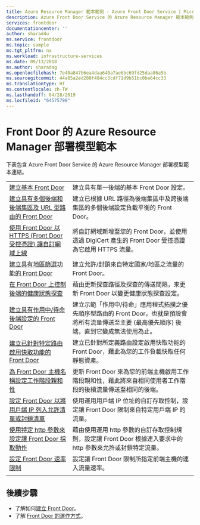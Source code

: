 ```yaml
---
title: Azure Resource Manager 範本範例 - Azure Front Door Service | Microsoft Docs
description: Azure Front Door Service 的 Azure Resource Manager 範本範例
services: frontdoor
documentationcenter: ''
author: sharad4u
ms.service: frontdoor
ms.topic: sample
ms.tgt_pltfrm: na
ms.workload: infrastructure-services
ms.date: 09/13/2018
ms.author: sharadag
ms.openlocfilehash: 7e40a847b6ea4daa640a7ae6bc69fd25daa86a5b
ms.sourcegitcommit: 44a85a2ed288f484cc3cdf71d9b51bc0be64cc33
ms.translationtype: HT
ms.contentlocale: zh-TW
ms.lasthandoff: 04/28/2019
ms.locfileid: "64575798"
---
```

# <a name="azure-resource-manager-deployment-model-templates-for-front-door"></a>Front Door 的 Azure Resource Manager 部署模型範本

下表包含 Azure Front Door Service 的 Azure Resource Manager 部署模型範本連結。 

| | |
| ---| ---|
| [建立基本 Front Door](https://github.com/Azure/azure-quickstart-templates/tree/master/101-front-door-create-basic)| 建立具有單一後端的基本 Front Door 設定。 |
| [建立具有多個後端和後端集區及 URL 型路由的 Front Door](https://github.com/Azure/azure-quickstart-templates/tree/master/101-front-door-create-multiple-backends)| 建立已根據 URL 路徑為後端集區中及跨後端集區的多個後端設定負載平衡的 Front Door。 |
| [使用 Front Door 以 HTTPS (Front Door 受控憑證) 讓自訂網域上線](https://github.com/Azure/azure-quickstart-templates/tree/master/101-front-door-custom-domain)| 將自訂網域新增至您的 Front Door，並使用透過 DigiCert 產生的 Front Door 受控憑證為它啟用 HTTPS 流量。 |
| [建立具有地區篩選功能的 Front Door](https://github.com/Azure/azure-quickstart-templates/tree/master/101-front-door-geo-filtering)| 建立允許/封鎖來自特定國家/地區之流量的 Front Door。 |
| [在 Front Door 上控制後端的健康狀態探查](https://github.com/Azure/azure-quickstart-templates/tree/master/201-front-door-health-probes)| 藉由更新探查路徑及探查的傳送間隔，來更新 Front Door 以變更健康狀態探查設定。 |
| [建立具有作用中/待命後端設定的 Front Door](https://github.com/Azure/azure-quickstart-templates/tree/master/201-front-door-priority-lb)| 建立示範「作用中/待命」應用程式拓撲之優先順序型路由的 Front Door，也就是預設會將所有流量傳送至主要 (最高優先順序) 後端，直到它變成無法使用為止。 |
| [建立已針對特定路由啟用快取功能的 Front Door](https://github.com/Azure/azure-quickstart-templates/tree/master/201-front-door-create-caching)| 建立已針對所定義路由設定啟用快取功能的 Front Door，藉此為您的工作負載快取任何靜態資產。 |
| [為 Front Door 主機名稱設定工作階段親和性](https://github.com/Azure/azure-quickstart-templates/tree/master/201-front-door-session-affinity) | 更新 Front Door 來為您的前端主機啟用工作階段親和性，藉此將來自相同使用者工作階段的後續流量傳送至相同的後端。 |
| [設定 Front Door 以將用戶端 IP 列入允許清單或封鎖清單](https://github.com/Azure/azure-quickstart-templates/tree/master/201-front-door-waf-clientip)| 使用運用用戶端 IP 位址的自訂存取控制，設定讓 Front Door 限制來自特定用戶端 IP 的流量。 |
| [使用特定 http 參數來設定讓 Front Door 採取動作](https://github.com/Azure/azure-quickstart-templates/tree/master/201-front-door-waf-http-params)| 藉由使用運用 http 參數的自訂存取控制規則，設定讓 Front Door 根據連入要求中的 http 參數來允許或封鎖特定流量。 |
| [設定 Front Door 速率限制](https://github.com/Azure/azure-quickstart-templates/tree/master/201-front-door-rate-limiting)| 設定讓 Front Door 限制所指定前端主機的連入流量速率。 |
| | |

## <a name="next-steps"></a>後續步驟

- 了解如何[建立 Front Door](quickstart-create-front-door.md)。
- 了解 [Front Door 的運作方式](front-door-routing-architecture.md)。